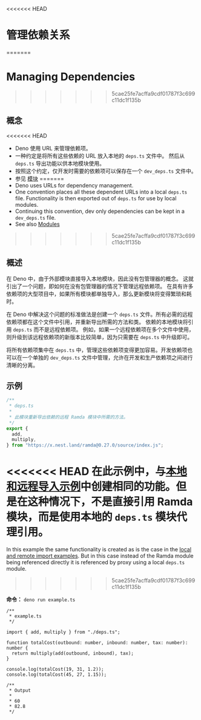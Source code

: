 <<<<<<< HEAD
# 管理依赖关系
=======
# Managing Dependencies
>>>>>>> 5cae25fe7acffa9cdf01787f3c699c11dc1f135b

## 概念

<<<<<<< HEAD
- Deno 使用 URL 来管理依赖项。
- 一种约定是将所有这些依赖的 URL 放入本地的 `deps.ts` 文件中。 然后从 `deps.ts`
  导出功能以供本地模块使用。
- 按照这个约定，仅开发时需要的依赖项可以保存在一个 `dev_deps.ts` 文件中。
- 参见 [模块](../basics/modules.md)
=======
- Deno uses URLs for dependency management.
- One convention places all these dependent URLs into a local `deps.ts` file.
  Functionality is then exported out of `deps.ts` for use by local modules.
- Continuing this convention, dev only dependencies can be kept in a
  `dev_deps.ts` file.
- See also [Modules](../basics/modules.md)
>>>>>>> 5cae25fe7acffa9cdf01787f3c699c11dc1f135b

## 概述

在 Deno 中，由于外部模块直接导入本地模块，因此没有包管理器的概念。
这就引出了一个问题，即如何在没有包管理器的情况下管理远程依赖项。
在具有许多依赖项的大型项目中，如果所有模块都单独导入，那么更新模块将变得繁琐和耗时。

在 Deno 中解决这个问题的标准做法是创建一个 `deps.ts`
文件。所有必需的远程依赖项都在这个文件中引用，并重新导出所需的方法和类。
依赖的本地模块将引用 `deps.ts` 而不是远程依赖项。
例如，如果一个远程依赖项在多个文件中使用，则升级到该远程依赖项的新版本比较简单，因为只需要在
`deps.ts` 中升级即可。

将所有依赖项集中在 `deps.ts`
中，管理这些依赖项变得更加容易。开发依赖项也可以在一个单独的 `dev_deps.ts`
文件中管理，允许在开发和生产依赖项之间进行清晰的分离。

## 示例

```ts
/**
 * deps.ts
 *
 * 此模块重新导出依赖的远程 Ramda 模块中所需的方法。
 */
export {
  add,
  multiply,
} from "https://x.nest.land/ramda@0.27.0/source/index.js";
```

<<<<<<< HEAD
在此示例中，与[本地和远程导入示例](../basics/modules.md)中创建相同的功能。但是在这种情况下，不是直接引用
Ramda 模块，而是使用本地的 `deps.ts` 模块代理引用。
=======
In this example the same functionality is created as is the case in the
[local and remote import examples](../basics/modules.md). But in this case
instead of the Ramda module being referenced directly it is referenced by proxy
using a local `deps.ts` module.
>>>>>>> 5cae25fe7acffa9cdf01787f3c699c11dc1f135b

**命令：** `deno run example.ts`

```ts, ignore
/**
 * example.ts
 */

import { add, multiply } from "./deps.ts";

function totalCost(outbound: number, inbound: number, tax: number): number {
  return multiply(add(outbound, inbound), tax);
}

console.log(totalCost(19, 31, 1.2));
console.log(totalCost(45, 27, 1.15));

/**
 * Output
 *
 * 60
 * 82.8
 */
```
